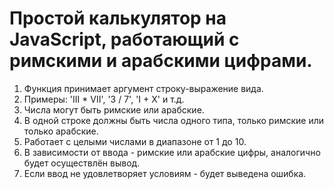 # Простой калькулятор на JavaScript, работающий с римскими и арабскими цифрами.

1. Функция принимает аргумент строку-выражение вида.
2. Примеры: 'III * VII', '3 / 7', 'I + X' и т.д.
3. Числа могут быть римские или арабские.
4. В одной строке должны быть числа одного типа, только римские или только арабские.
5. Работает с целыми числами в диапазоне от 1 до 10.
6. В зависимости от ввода - римские или арабские цифры, аналогично будет осуществлён вывод.
7. Если ввод не удовлетворяет условиям - будет выведена ошибка.
